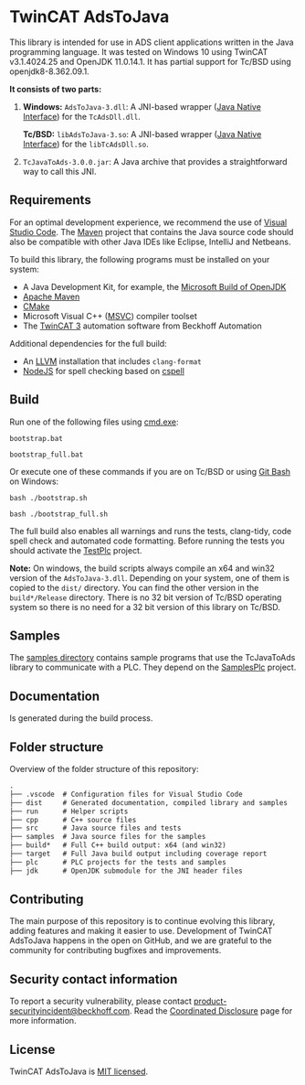 # TwinCAT AdsToJava

This library is intended for use in ADS client applications written in the Java
programming language.
It was tested on Windows 10 using TwinCAT v3.1.4024.25 and OpenJDK 11.0.14.1.
It has partial support for Tc/BSD using openjdk8-8.362.09.1.

**It consists of two parts:**

1. **Windows:** `AdsToJava-3.dll`: A JNI-based wrapper ([Java Native Interface](https://en.wikipedia.org/wiki/Java_Native_Interface)) for the `TcAdsDll.dll`.

   **Tc/BSD:** `libAdsToJava-3.so`: A JNI-based wrapper ([Java Native Interface](https://en.wikipedia.org/wiki/Java_Native_Interface)) for the `libTcAdsDll.so`.
2. `TcJavaToAds-3.0.0.jar`: A Java archive that provides a straightforward way to call this JNI.

## Requirements

For an optimal development experience, we recommend the use of
[Visual Studio Code](https://code.visualstudio.com/).
The [Maven](https://maven.apache.org/download.cgi) project that contains
the Java source code should also be compatible with other Java IDEs like
Eclipse, IntelliJ and Netbeans.

To build this library, the following programs must be
installed on your system:

- A Java Development Kit, for example, the
  [Microsoft Build of OpenJDK](https://docs.microsoft.com/en-us/java/openjdk/download)
- [Apache Maven](https://maven.apache.org/download.cgi)
- [CMake](https://cmake.org/download/)
- Microsoft Visual C++ ([MSVC](https://visualstudio.microsoft.com/downloads#other)) compiler toolset
- The [TwinCAT 3](https://www.beckhoff.com/en-en/products/automation/twincat/)
  automation software from Beckhoff Automation

Additional dependencies for the full build:

- An [LLVM](https://llvm.org/builds/) installation that
  includes `clang-format`
- [NodeJS](https://nodejs.org/en/download/) for spell checking
  based on [cspell](https://www.npmjs.com/package/cspell)

## Build

Run one of the following files using
[cmd.exe](https://en.wikipedia.org/wiki/Cmd.exe):

```batch
bootstrap.bat
```

```batch
bootstrap_full.bat
```

Or execute one of these commands if you are on Tc/BSD or
using [Git Bash](https://gitforwindows.org/) on Windows:

```batch
bash ./bootstrap.sh
```

```batch
bash ./bootstrap_full.sh
```

The full build also enables all warnings and runs the tests,
clang-tidy, code spell check and automated code formatting.
Before running the tests you should activate the
[TestPlc](plc/TestPlc/) project.

**Note:** On windows, the build scripts always compile an x64 and
win32 version of the `AdsToJava-3.dll`. Depending on your system,
one of them is copied to the `dist/` directory. You can find
the other version in the `build*/Release` directory.
There is no 32 bit version of Tc/BSD operating system so there is
no need for a 32 bit version of this library on Tc/BSD.

## Samples

The [samples directory](samples/) contains sample programs
that use the TcJavaToAds library to communicate with a PLC.
They depend on the [SamplesPlc](plc/SamplesPlc/) project.

## Documentation

Is generated during the build process.

## Folder structure

Overview of the folder structure of this repository:

```txt
.
├── .vscode  # Configuration files for Visual Studio Code
├── dist     # Generated documentation, compiled library and samples
├── run      # Helper scripts
├── cpp      # C++ source files
├── src      # Java source files and tests
├── samples  # Java source files for the samples
├── build*   # Full C++ build output: x64 (and win32)
├── target   # Full Java build output including coverage report
├── plc      # PLC projects for the tests and samples
├── jdk      # OpenJDK submodule for the JNI header files
```

## Contributing

The main purpose of this repository is to continue evolving this
library, adding features and making it easier to use. Development
of TwinCAT AdsToJava happens in the open on GitHub, and we are
grateful to the community for contributing bugfixes and improvements.

## Security contact information

To report a security vulnerability, please contact
[product-securityincident@beckhoff.com](mailto:product-securityincident@beckhoff.com).
Read the
[Coordinated Disclosure](https://infosys.beckhoff.com/english.php?content=../content/1033/ipc_security/3127586699.html&id=8416374187505380732)
page for more information.

## License

TwinCAT AdsToJava is [MIT licensed](LICENSE).
